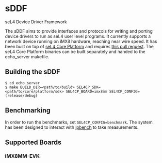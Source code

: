 # sDDF
seL4 Device Driver Framework

The sDDF aims to provide interfaces and protocols for writing and porting device drivers to run as seL4 user level programs. It currently supports a network device running on iMX8 hardware, reaching near wire speed. 
It has been built on top of [seL4 Core Platform](https://github.com/BreakawayConsulting/sel4cp) and requires [this pull request](https://github.com/BreakawayConsulting/sel4cp/pull/11). The seL4 Core Platform binaries can be built separately and handed to the echo_server makefile. 

## Building the sDDF

    $ cd echo_server
    $ make BUILD_DIR=<path/to/build> SEL4CP_SDK=<path/to/core/platform/sdk> SEL4CP_BOARD=imx8mm SEL4CP_CONFIG=(release/debug)
    
## Benchmarking

In order to run the benchmarks, set `SEL4CP_CONFIG=benchmark`. The system has been designed to interact with [ipbench](https://sourceforge.net/projects/ipbench/) to take measurements. 
    
## Supported Boards

### iMX8MM-EVK

